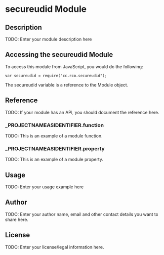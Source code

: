 # secureudid Module

## Description

TODO: Enter your module description here

## Accessing the secureudid Module

To access this module from JavaScript, you would do the following:

	var secureudid = require("cc.rco.secureudid");

The secureudid variable is a reference to the Module object.	

## Reference

TODO: If your module has an API, you should document
the reference here.

### ___PROJECTNAMEASIDENTIFIER__.function

TODO: This is an example of a module function.

### ___PROJECTNAMEASIDENTIFIER__.property

TODO: This is an example of a module property.

## Usage

TODO: Enter your usage example here

## Author

TODO: Enter your author name, email and other contact
details you want to share here. 

## License

TODO: Enter your license/legal information here.
